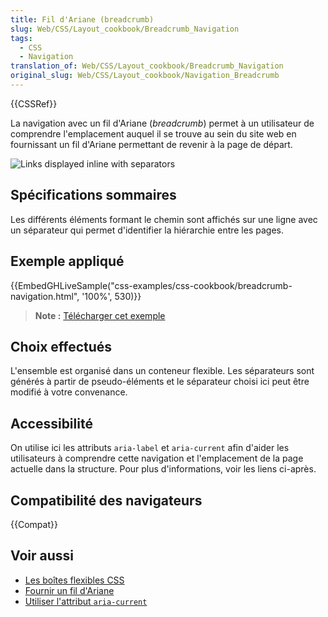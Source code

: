 ```yaml
---
title: Fil d'Ariane (breadcrumb)
slug: Web/CSS/Layout_cookbook/Breadcrumb_Navigation
tags:
  - CSS
  - Navigation
translation_of: Web/CSS/Layout_cookbook/Breadcrumb_Navigation
original_slug: Web/CSS/Layout_cookbook/Navigation_Breadcrumb
---
```


{{CSSRef}}

La navigation avec un fil d'Ariane (_breadcrumb_) permet à un utilisateur de comprendre l'emplacement auquel il se trouve au sein du site web en fournissant un fil d'Ariane permettant de revenir à la page de départ.

![Links displayed inline with separators](breadcrumb-navigation.png)

## Spécifications sommaires

Les différents éléments formant le chemin sont affichés sur une ligne avec un séparateur qui permet d'identifier la hiérarchie entre les pages.

## Exemple appliqué

{{EmbedGHLiveSample("css-examples/css-cookbook/breadcrumb-navigation.html", '100%', 530)}}

> **Note :** [Télécharger cet exemple](https://github.com/mdn/css-examples/blob/master/css-cookbook/breadcrumb-navigation--download.html)

## Choix effectués

L'ensemble est organisé dans un conteneur flexible. Les séparateurs sont générés à partir de pseudo-éléments et le séparateur choisi ici peut être modifié à votre convenance.

## Accessibilité

On utilise ici les attributs `aria-label` et `aria-current` afin d'aider les utilisateurs à comprendre cette navigation et l'emplacement de la page actuelle dans la structure. Pour plus d'informations, voir les liens ci-après.

## Compatibilité des navigateurs

{{Compat}}

## Voir aussi

- [Les boîtes flexibles CSS](/fr/docs/Web/CSS/CSS_Flexible_Box_Layout)
- [Fournir un fil d'Ariane](https://www.w3.org/TR/WCAG20-TECHS/G65.html)
- [Utiliser l'attribut `aria-current`](https://tink.uk/using-the-aria-current-attribute/)

